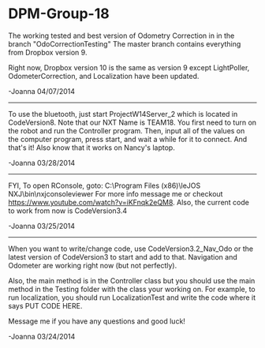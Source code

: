 DPM-Group-18
============

The working tested and best version of Odometry Correction in in the branch "OdoCorrectionTesting"
The master branch contains everything from Dropbox version 9.

Right now, Dropbox version 10 is the same as version 9 except LightPoller, OdometerCorrection, and Localization have been updated.

-Joanna 04/07/2014

--------------------------------------
To use the bluetooth, just start ProjectW14Server_2 which is located in CodeVersion8.
Note that our NXT Name is TEAM18. You first need to turn on the robot and run the 
Controller program. Then, input all of the values on the computer program, press start,
and wait a while for it to connect. And that's it! 
Also know that it works on Nancy's laptop.

-Joanna 03/28/2014

------------------------------------
FYI, To open RConsole, goto: C:\Program Files (x86)\leJOS NXJ\bin\nxjconsoleviewer
For more info message me or checkout https://www.youtube.com/watch?v=iKFnqk2eQM8. Also,
the current code to work from now is CodeVersion3.4

-Joanna 03/25/2014

---------------------------------
When you want to write/change code, use CodeVersion3.2_Nav_Odo or the latest version
of CodeVersion3 to start and add to that. Navigation and Odometer are working
right now (but not perfectly).

Also, the main method is in the Controller class but you should use the main method in
the Testing folder with the class your working on. For example, to run localization,
you should run LocalizationTest and write the code where it says PUT CODE HERE.

Message me if you have any questions and good luck!

-Joanna	03/24/2014
